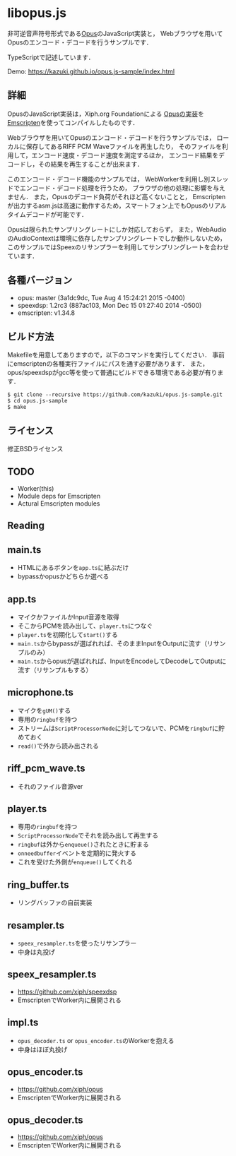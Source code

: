 libopus.js
==========

非可逆音声符号形式である[Opus](http://opus-codec.org/)のJavaScript実装と，
Webブラウザを用いてOpusのエンコード・デコードを行うサンプルです．

TypeScriptで記述しています．

Demo: https://kazuki.github.io/opus.js-sample/index.html


詳細
----

OpusのJavaScript実装は，Xiph.org Foundationによる
[Opusの実装](http://git.xiph.org/?p=opus.git)を
[Emscripten](http://emscripten.org/)を使ってコンパイルしたものです．

Webブラウザを用いてOpusのエンコード・デコードを行うサンプルでは，
ローカルに保存してあるRIFF PCM Waveファイルを再生したり，
そのファイルを利用して，エンコード速度・デコード速度を測定するほか，
エンコード結果をデコードし，その結果を再生することが出来ます．

このエンコード・デコード機能のサンプルでは，
WebWorkerを利用し別スレッドでエンコード・デコード処理を行うため，
ブラウザの他の処理に影響を与えません．
また，Opusのデコード負荷がそれほど高くないことと，
Emscriptenが出力するasm.jsは高速に動作するため，スマートフォン上でもOpusのリアルタイムデコードが可能です．

Opusは限られたサンプリングレートにしか対応しておらず，
また，WebAudioのAudioContextは環境に依存したサンプリングレートでしか動作しないため，
このサンプルではSpeexのリサンプラーを利用してサンプリングレートを合わせています．


各種バージョン
--------------

* opus: master (3a1dc9dc, Tue Aug 4 15:24:21 2015 -0400)
* speexdsp: 1.2rc3 (887ac103, Mon Dec 15 01:27:40 2014 -0500)
* emscripten: v1.34.8

ビルド方法
-------------------------

Makefileを用意してありますので，以下のコマンドを実行してください．
事前にemscriptenの各種実行ファイルにパスを通す必要があります．
また，opus/speexdspがgcc等を使って普通にビルドできる環境である必要が有ります．

    $ git clone --recursive https://github.com/kazuki/opus.js-sample.git
    $ cd opus.js-sample
    $ make

ライセンス
----------

修正BSDライセンス

TODO
----

- Worker(this)
- Module deps for Emscripten
- Actural Emscripten modules

Reading
-------

## main.ts
- HTMLにあるボタンを`app.ts`に結ぶだけ
- bypassかopusかどちらか選べる

## app.ts
- マイクかファイルかInput音源を取得
- そこからPCMを読み出して、`player.ts`につなぐ
- `player.ts`を初期化して`start()`する
- `main.ts`からbypassが選ばれれば、そのままInputをOutputに流す（リサンプルのみ）
- `main.ts`からopusが選ばれれば、InputをEncodeしてDecodeしてOutputに流す（リサンプルもする）

## microphone.ts
- マイクを`gUM()`する
- 専用の`ringbuf`を持つ
- ストリームは`ScriptProcessorNode`に対してつないで、PCMを`ringbuf`に貯めておく
- `read()`で外から読み出される

## riff_pcm_wave.ts
- それのファイル音源ver

## player.ts
- 専用の`ringbuf`を持つ
- `ScriptProcessorNode`でそれを読み出して再生する
- `ringbuf`は外から`enqueue()`されたときに貯まる
- `onneedbuffer`イベントを定期的に発火する
- これを受けた外側が`enqueue()`してくれる

## ring_buffer.ts
- リングバッファの自前実装

## resampler.ts
- `speex_resampler.ts`を使ったリサンプラー
- 中身は丸投げ

## speex_resampler.ts
- https://github.com/xiph/speexdsp
- EmscriptenでWorker内に展開される

## impl.ts
- `opus_decoder.ts` or `opus_encoder.ts`のWorkerを抱える
- 中身はほぼ丸投げ

## opus_encoder.ts
- https://github.com/xiph/opus
- EmscriptenでWorker内に展開される

## opus_decoder.ts
- https://github.com/xiph/opus
- EmscriptenでWorker内に展開される
